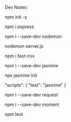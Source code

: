 Dev Notes:

npm init -y

npm i express

npm i --save-dev nodemon

nodemon server.js

npm i fast-csv

npm i --save-dev jasmine

npx jasmine init

"scripts": { "test": "jasmine" }

npm i --save-dev request

npm i --save-dev moment

npm test
